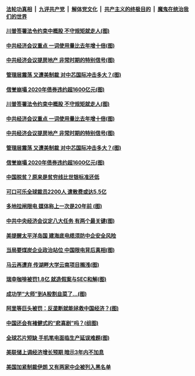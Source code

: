

####  [法轮功真相](../../../../basic/blob/master/README.md?t=12201531) &nbsp;|&nbsp; [九评共产党](../../../../9ping.md/blob/master/README.md?t=12201531) &nbsp;|&nbsp; [解体党文化](../../../../jtdwh.md/blob/master/README.md?t=12201531)  &nbsp;|&nbsp; [共产主义的终极目的](../../../../gczydzjmd.md/blob/master/README.md?t=12201531) &nbsp;|&nbsp; [魔鬼在统治我们的世界](../../../../mgztzwmdsj.md/blob/master/README.md?t=12201531) 

#### [川普签署法令约束中概股 不守规矩就走人(图)](../pages/p5/956422.md?t=12201531) 

#### [中共经济会议重点 一词使用量比去年增十倍(图)](../pages/p5/956423.md?t=12201531) 

#### [中共经济会议提房地产 非常时期的特别信号(图)](../pages/p5/956388.md?t=12201531) 

#### [管理层震荡 又遭美制裁 对中芯国际冲击多大？(图)](../pages/p5/956383.md?t=12201531) 

#### [信誉崩塌 2020年债券违约超1600亿元(图)](../pages/p5/956378.md?t=12201531) 


#### [川普签署法令约束中概股 不守规矩就走人(图)](../pages/p5/956422.md?t=12201531) 

#### [中共经济会议重点 一词使用量比去年增十倍(图)](../pages/p5/956423.md?t=12201531) 

#### [中共经济会议提房地产 非常时期的特别信号(图)](../pages/p5/956388.md?t=12201531) 

#### [管理层震荡 又遭美制裁 对中芯国际冲击多大？(图)](../pages/p5/956383.md?t=12201531) 

#### [信誉崩塌 2020年债券违约超1600亿元(图)](../pages/p5/956378.md?t=12201531) 

#### [中国脱贫？原来是贫穷线比世银标准还低](../pages/p5/956362.md?t=12201531) 

#### [可口可乐全球裁员2200人 遣散费或达5.5亿](../pages/p5/956357.md?t=12201531) 

#### [多地拉闸限电 媒体称上一次是20年前&nbsp;(图)](../pages/p5/956341.md?t=12201531) 


#### [中共中央经济会议定八大任务 有两个最关键(图)](../pages/p5/956292.md?t=12201531) 

#### [美提醒太平洋岛国 建海底电缆须防中企安全风险](../pages/p5/956284.md?t=12201531) 

#### [当局要煤炭企业政治站位 中国限电背后真相(图)](../pages/p5/956279.md?t=12201531) 

#### [马云再遭弃 传湖畔大学云南项目搁浅(图)](../pages/p5/956268.md?t=12201531) 

#### [瑞幸咖啡被罚1.8亿 就造假案与SEC和解(图)](../pages/p5/956277.md?t=12201531) 

#### [成功学“大师”到A股割韭菜了…(图)](../pages/p5/956146.md?t=12201531) 

#### [阿里等巨头被罚：反垄断就能拯救中国经济？(图)](../pages/p5/956155.md?t=12201531) 

#### [中国还会有褚健式的“悲喜剧”吗？(组图)](../pages/p5/956152.md?t=12201531) 

#### [全球芯片短缺 手机笔电面临生产延误难题(图)](../pages/p5/956184.md?t=12201531) 

#### [美联储上调经济增长预期 暗示3年内不加息](../pages/p5/956162.md?t=12201531) 

#### [美国加紧制裁伊朗 又有两家中企被列入黑名单](../pages/p5/956160.md?t=12201531) 

